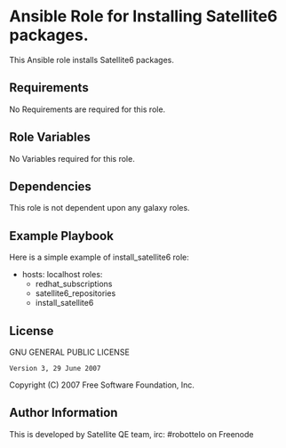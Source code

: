 Ansible Role for Installing Satellite6 packages. 
================================================

This Ansible role installs Satellite6 packages.

Requirements
------------

No Requirements are required for this role.

Role Variables
--------------

No Variables required for this role.

Dependencies
------------

This role is not dependent upon any galaxy roles.

Example Playbook
----------------

Here is a simple example of install_satellite6 role:

- hosts: localhost
  roles:
    - redhat_subscriptions
    - satellite6_repositories
    - install_satellite6

License
-------

 GNU GENERAL PUBLIC LICENSE

    Version 3, 29 June 2007

 Copyright (C) 2007 Free Software Foundation, Inc.


Author Information
------------------

This is developed by Satellite QE team, irc: #robottelo on Freenode
